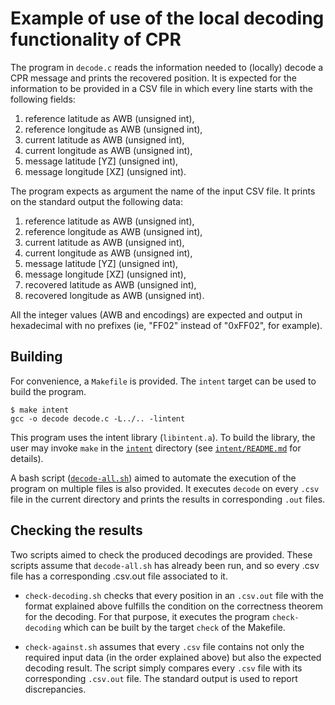 # Example of use of the local decoding functionality of CPR

The program in `decode.c` reads the information needed to (locally) decode a CPR message and prints the recovered position.
It is expected for the information to be provided in a CSV file in
which every line starts with the following fields:

 1) reference latitude as AWB (unsigned int),
 2) reference longitude as AWB (unsigned int),
 3) current latitude as AWB (unsigned int),
 4) current longitude as AWB (unsigned int),
 5) message latitude [YZ] (unsigned int),
 6) message longitude [XZ] (unsigned int).

The program expects as argument the name of the input CSV file. 
It prints on the standard output the following data:

 1) reference latitude as AWB (unsigned int),
 2) reference longitude as AWB (unsigned int),
 3) current latitude as AWB (unsigned int),
 4) current longitude as AWB (unsigned int),
 5) message latitude [YZ] (unsigned int),
 6) message longitude [XZ] (unsigned int),
 7) recovered latitude as AWB (unsigned int),
 8) recovered longitude as AWB (unsigned int).

All the integer values (AWB and encodings) are expected and output in hexadecimal with no prefixes (ie, "FF02" instead of "0xFF02", for example).

## Building

For convenience, a `Makefile` is provided. The `intent` target can be used to build the program.
```shell
$ make intent
gcc -o decode decode.c -L../.. -lintent 
```

This program uses the intent library (`libintent.a`). 
To build the library, the user may invoke `make` in the [`intent`](`../../`) directory (see [`intent/README.md`](`../../README.md`) for details).

A bash script ([`decode-all.sh`](decode-all.sh)) aimed to automate the execution of the program on multiple files is also provided. 
It executes `decode` on every `.csv` file in the current directory and prints the results in corresponding `.out` files.

## Checking the results

Two scripts aimed to check the produced decodings are provided. These
scripts assume that `decode-all.sh` has already been run, and so every
.csv file has a corresponding .csv.out file associated to it. 

* `check-decoding.sh` checks that every position in an `.csv.out` file with the format explained above fulfills the condition on the correctness theorem for the decoding. For that purpose, it executes the program `check-decoding` which can be built by the target `check` of the Makefile.

* `check-against.sh` assumes that every `.csv` file contains not only the required input data (in the order explained above) but also the expected decoding result. The script simply compares every `.csv` file with its corresponding `.csv.out` file. The standard output is used to report discrepancies.
